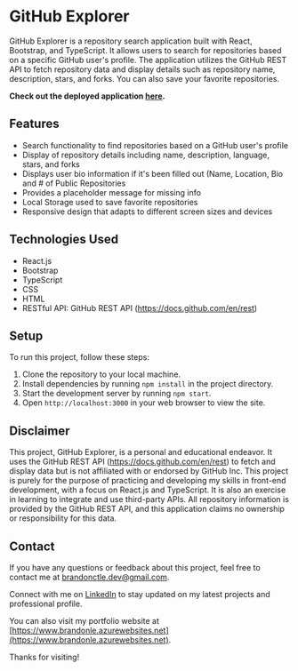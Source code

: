 # GitHub Explorer

GitHub Explorer is a repository search application built with React, Bootstrap, and TypeScript. It allows users to search for repositories based on a specific GitHub user's profile. The application utilizes the GitHub REST API to fetch repository data and display details such as repository name, description, stars, and forks. You can also save your favorite repositories.

**Check out the deployed application [here]([https://githubexplorer.azurewebsites.net/]).**

## Features

- Search functionality to find repositories based on a GitHub user's profile
- Display of repository details including name, description, language, stars, and forks
- Displays user bio information if it's been filled out (Name, Location, Bio and # of Public Repositories
- Provides a placeholder message for missing info
- Local Storage used to save favorite repositories
- Responsive design that adapts to different screen sizes and devices

## Technologies Used

- React.js
- Bootstrap
- TypeScript
- CSS
- HTML
- RESTful API: GitHub REST API (https://docs.github.com/en/rest)

## Setup

To run this project, follow these steps:

1. Clone the repository to your local machine.
2. Install dependencies by running `npm install` in the project directory.
3. Start the development server by running `npm start`.
4. Open `http://localhost:3000` in your web browser to view the site.

## Disclaimer

This project, GitHub Explorer, is a personal and educational endeavor. It uses the GitHub REST API (https://docs.github.com/en/rest) to fetch and display data but is not affiliated with or endorsed by GitHub Inc. This project is purely for the purpose of practicing and developing my skills in front-end development, with a focus on React.js and TypeScript. It is also an exercise in learning to integrate and use third-party APIs. All repository information is provided by the GitHub REST API, and this application claims no ownership or responsibility for this data.

## Contact

If you have any questions or feedback about this project, feel free to contact me at [brandonctle.dev@gmail.com](mailto:brandonctle.dev@gmail.com).

Connect with me on [LinkedIn](https://www.linkedin.com/in/brandonctle/) to stay updated on my latest projects and professional profile.

You can also visit my portfolio website at [https://www.brandonle.azurewebsites.net](https://www.brandonle.azurewebsites.net).

Thanks for visiting!
